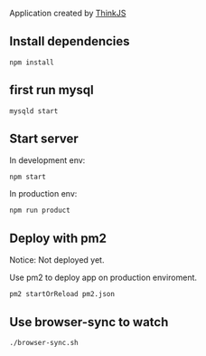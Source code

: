 
Application created by [ThinkJS](http://www.thinkjs.org)

## Install dependencies

```
npm install
```

## first run mysql

```
mysqld start
```

## Start server


In development env:
```
npm start
```

In production env:

```
npm run product
```

## Deploy with pm2

Notice: Not deployed yet.

Use pm2 to deploy app on production enviroment.

```
pm2 startOrReload pm2.json
```

## Use browser-sync to watch

```
./browser-sync.sh
```